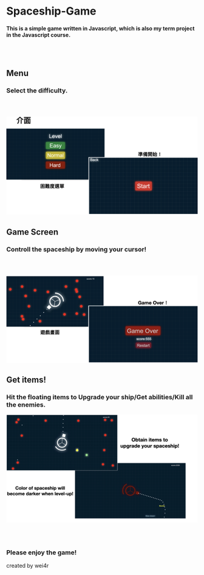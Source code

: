 # Spaceship-Game
<h4> 
This is a simple game written in Javascript, which is also my term project in the Javascript course.
<br><br><br><br></h4>


<h2> Menu</h2>
<h3>Select the difficulty.</h3>
<h3><br></h3> 

![menu.jpg](https://github.com/wei4r/Spaceship-Game/blob/main/images/menu.jpg?raw=true)
<br>
<h2> Game Screen</h2>
<h3> Controll the spaceship by moving your cursor! </h3>
<h3><br></h3>

![menu.jpg](https://github.com/wei4r/Spaceship-Game/blob/main/images/menu_2.jpg?raw=true)
<h2> Get items!</h2>
<h3> Hit the floating items to Upgrade your ship/Get abilities/Kill all the enemies. </h3>

![menu.jpg](https://github.com/wei4r/Spaceship-Game/blob/main/images/items.jpg?raw=true)

<h3><br></h3> 
<h3> Please enjoy the game!</h3>
<p>created by wei4r</p>
